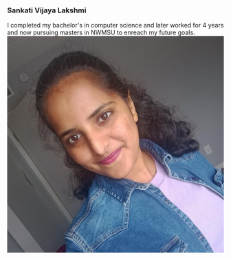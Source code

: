 ### Sankati Vijaya Lakshmi
I completed my bachelor's in computer science and later worked for 4 years and now pursuing masters in NWMSU to enreach my future goals. ![Adding my photo to AboutMe ](Vijaya.jpg)